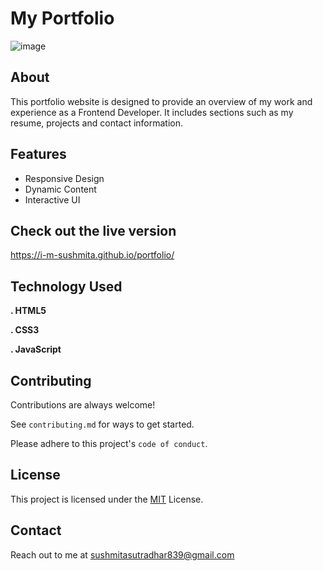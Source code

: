 
# My Portfolio


![image](https://github.com/I-m-Sushmita/portfolio/assets/144529647/c898a0fb-7fb6-4501-aa8a-b63b709b09f0)

## About
     
   This portfolio website is designed to provide an overview of my work and experience as a Frontend Developer. It includes sections such as my resume, projects and contact information.  
## Features

- Responsive Design
- Dynamic Content
- Interactive UI


## Check out the live version

https://i-m-sushmita.github.io/portfolio/
    
## Technology Used

   **. HTML5**

   **. CSS3** 

  **. JavaScript**

## Contributing

Contributions are always welcome!

See `contributing.md` for ways to get started.

Please adhere to this project's `code of conduct`.


## License

This project is licensed under the [MIT](https://choosealicense.com/licenses/mit/) License.


## Contact

Reach out to me at
 sushmitasutradhar839@gmail.com


